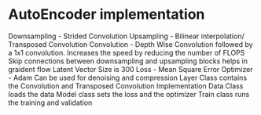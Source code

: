 # AutoEncoder implementation
 Downsampling - Strided Convolution
 Upsampling - Bilinear interpolation/ Transposed Convolution
 Convolution - Depth Wise Convolution followed by a 1x1 convolution. Increases the speed by reducing the number of FLOPS
 Skip connections between downsampling and upsampling blocks helps in graident flow
 Latent Vector Size is 300
 Loss - Mean Square Error
 Optimizer - Adam
 Can be used for denoising and compression
 Layer Class contains the Convolution and Transposed Convolution Implementation
 Data Class loads the data
 Model class sets the loss and the optimizer
 Train class runs the training and validation 
